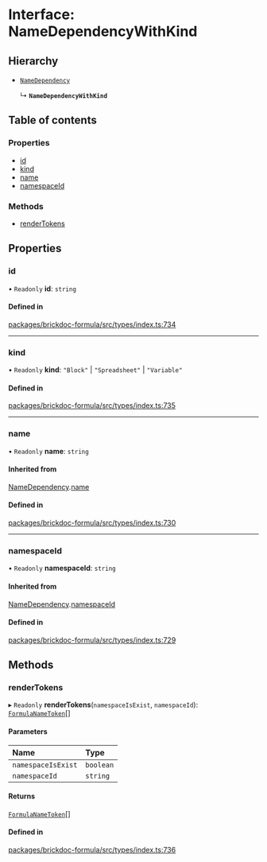 # Interface: NameDependencyWithKind

## Hierarchy

- [`NameDependency`](NameDependency.md)

  ↳ **`NameDependencyWithKind`**

## Table of contents

### Properties

- [id](NameDependencyWithKind.md#id)
- [kind](NameDependencyWithKind.md#kind)
- [name](NameDependencyWithKind.md#name)
- [namespaceId](NameDependencyWithKind.md#namespaceid)

### Methods

- [renderTokens](NameDependencyWithKind.md#rendertokens)

## Properties

### <a id="id" name="id"></a> id

• `Readonly` **id**: `string`

#### Defined in

[packages/brickdoc-formula/src/types/index.ts:734](https://github.com/brickdoc/brickdoc/blob/main/packages/brickdoc-formula/src/types/index.ts#L734)

___

### <a id="kind" name="kind"></a> kind

• `Readonly` **kind**: ``"Block"`` \| ``"Spreadsheet"`` \| ``"Variable"``

#### Defined in

[packages/brickdoc-formula/src/types/index.ts:735](https://github.com/brickdoc/brickdoc/blob/main/packages/brickdoc-formula/src/types/index.ts#L735)

___

### <a id="name" name="name"></a> name

• `Readonly` **name**: `string`

#### Inherited from

[NameDependency](NameDependency.md).[name](NameDependency.md#name)

#### Defined in

[packages/brickdoc-formula/src/types/index.ts:730](https://github.com/brickdoc/brickdoc/blob/main/packages/brickdoc-formula/src/types/index.ts#L730)

___

### <a id="namespaceid" name="namespaceid"></a> namespaceId

• `Readonly` **namespaceId**: `string`

#### Inherited from

[NameDependency](NameDependency.md).[namespaceId](NameDependency.md#namespaceid)

#### Defined in

[packages/brickdoc-formula/src/types/index.ts:729](https://github.com/brickdoc/brickdoc/blob/main/packages/brickdoc-formula/src/types/index.ts#L729)

## Methods

### <a id="rendertokens" name="rendertokens"></a> renderTokens

▸ `Readonly` **renderTokens**(`namespaceIsExist`, `namespaceId`): [`FormulaNameToken`](FormulaNameToken.md)[]

#### Parameters

| Name | Type |
| :------ | :------ |
| `namespaceIsExist` | `boolean` |
| `namespaceId` | `string` |

#### Returns

[`FormulaNameToken`](FormulaNameToken.md)[]

#### Defined in

[packages/brickdoc-formula/src/types/index.ts:736](https://github.com/brickdoc/brickdoc/blob/main/packages/brickdoc-formula/src/types/index.ts#L736)
